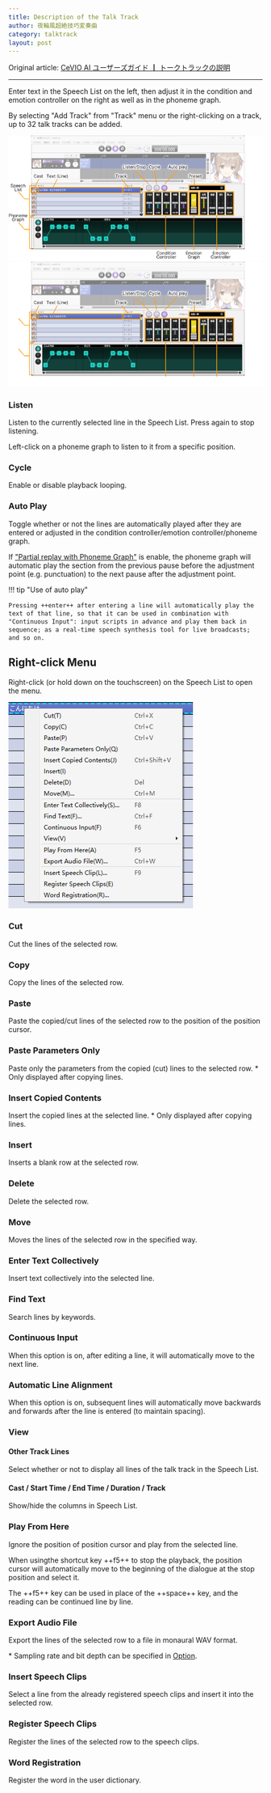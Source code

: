 ```yaml
---
title: Description of the Talk Track
author: 夜輪風超絶技巧変奏曲
category: talktrack
layout: post
---
```

Original article: [CeVIO AI ユーザーズガイド ┃ トークトラックの説明](https://cevio.jp/guide/cevio_ai/talktrack/)

---

Enter text in the Speech List on the left, then adjust it in the condition and emotion controller on the right as well as in the phoneme graph.

By selecting "Add Track" from "Track" menu or the right-clicking on a track, up to 32 talk tracks can be added.

![talk track](images/talktrack_1.png#only-light)
![talk track](images/talktrack_1_dark.png#only-dark)

### Listen

Listen to the currently selected line in the Speech List. Press again to stop listening.

Left-click on a phoneme graph to listen to it from a specific position.

### Cycle

Enable or disable playback looping.

### Auto Play

Toggle whether or not the lines are automatically played after they are entered or adjusted in the condition controller/emotion controller/phoneme graph.

If ["Partial replay with Phoneme Graph"](../../option/opti../#partial-replay-with-phoneme-graph) is enable, the phoneme graph will automatic play the section from the previous pause before the adjustment point (e.g. punctuation) to the next pause after the adjustment point.

!!! tip "Use of auto play"

    Pressing ++enter++ after entering a line will automatically play the text of that line, so that it can be used in combination with "Continuous Input": input scripts in advance and play them back in sequence; as a real-time speech synthesis tool for live broadcasts; and so on.

## Right-click Menu

Right-click (or hold down on the touchscreen) on the Speech List to open the menu.

![right-click menu](images/talktrack_2.png)

### Cut

Cut the lines of the selected row.

### Copy

Copy the lines of the selected row.

### Paste

Paste the copied/cut lines of the selected row to the position of the position cursor.

### Paste Parameters Only

Paste only the parameters from the copied (cut) lines to the selected row. \* Only displayed after copying lines.

### Insert Copied Contents

Insert the copied lines at the selected line. \* Only displayed after copying lines.

### Insert

Inserts a blank row at the selected row.

### Delete

Delete the selected row.

### Move

Moves the lines of the selected row in the specified way.

### Enter Text Collectively

Insert text collectively into the selected line.

### Find Text

Search lines by keywords.

### Continuous Input

When this option is on, after editing a line, it will automatically move to the next line.

### Automatic Line Alignment

When this option is on, subsequent lines will automatically move backwards and forwards after the line is entered (to maintain spacing).

### View

#### Other Track Lines

Select whether or not to display all lines of the talk track in the Speech List.

#### Cast / Start Time / End Time / Duration / Track

Show/hide the columns in Speech List.

### Play From Here

Ignore the position of position cursor and play from the selected line.

When usingthe shortcut key ++f5++ to stop the playback, the position cursor will automatically move to the beginning of the dialogue at the stop position and select it.

The ++f5++ key can be used in place of the ++space++ key, and the reading can be continued line by line.

### Export Audio File

Export the lines of the selected row to a file in monaural WAV format.

\* Sampling rate and bit depth can be specified in [Option](../option/index.md).

### Insert Speech Clips

Select a line from the already registered speech clips and insert it into the selected row.

### Register Speech Clips

Register the lines of the selected row to the speech clips.

### Word Registration

Register the word in the user dictionary.
